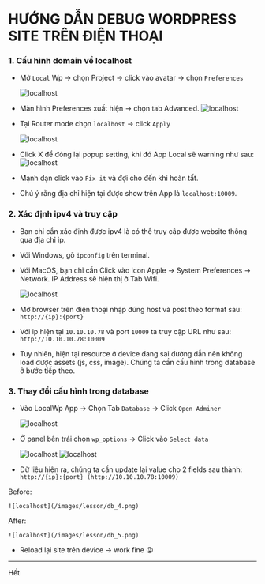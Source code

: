 # HƯỚNG DẪN DEBUG WORDPRESS SITE TRÊN ĐIỆN THOẠI

### 1. Cấu hình domain về localhost

- Mở `Local` Wp → chọn Project → click vào avatar → chọn `Preferences`

  ![localhost](/images/lesson/setting.png)

- Màn hình Preferences xuất hiện → chọn tab Advanced.
    ![localhost](/images/lesson/domain.png)

- Tại Router mode chọn `localhost` → click `Apply` 

    ![localhost](/images/lesson/domain_apply.png)

- Click X để đóng lại popup setting, khi đó App Local sẽ warning như sau:
    ![localhost](/images/lesson/fixit.png)

- Mạnh dạn click vào `Fix it` và đợi cho đến khi hoàn tất.
- Chú ý rằng địa chỉ hiện tại được show trên App là `localhost:10009`.

### 2. Xác định ipv4 và truy cập
- Bạn chỉ cần xác định được ipv4 là có thể truy cập được website thông qua địa chỉ ip.
- Với Windows, gõ `ipconfig` trên terminal.
- Với MacOS, bạn chỉ cần Click vào icon Apple → System Preferences → Network. IP Address sẽ hiện thị ở Tab Wifi.

    ![localhost](/images/lesson/ip.png)

- Mở browser trên điện thoại nhập đúng host và post theo format sau: `http://{ip}:{port}`
- Với ip hiện tại `10.10.10.78` và port `10009` ta truy cập URL như sau: `http://10.10.10.78:10009`
- Tuy nhiên, hiện tại resource ở device đang sai đường dẫn nên không load được assets (js, css, image). Chúng ta cần cấu hình trong database ở bước tiếp theo.

### 3. Thay đổi cấu hình trong database
- Vào LocalWp App → Chọn Tab `Database` → Click `Open Adminer`

    ![localhost](/images/lesson/db_1.png)

- Ở panel bên trái chọn `wp_options` → Click vào `Select data`

    ![localhost](/images/lesson/db_2.png)
    ![localhost](/images/lesson/db_3.png)

- Dữ liệu hiện ra, chúng ta cần update lại value cho 2 fields sau thành: `http://{ip}:{port} (http://10.10.10.78:10009)`

Before:

    ![localhost](/images/lesson/db_4.png)

After:

    ![localhost](/images/lesson/db_5.png)

- Reload lại site trên device → work fine 😜

***
Hết